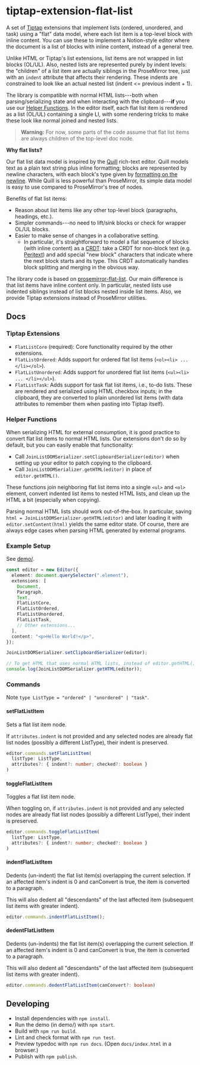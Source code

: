 # tiptap-extension-flat-list

A set of [Tiptap](https://tiptap.dev/) extensions that implement lists (ordered, unordered, and task) using a "flat" data model, where each list item is a top-level block with inline content. You can use these to implement a Notion-style editor where the document is a list of blocks with inline content, instead of a general tree.

Unlike HTML or Tiptap's list extensions, list items are not wrapped in list blocks (OL/UL). Also, nested lists are represented purely by indent levels: the "children" of a list item are actually siblings in the ProseMirror tree, just with an `indent` attribute that affects their rendering. These indents are constrained to look like an actual nested list (indent \<= previous indent + 1).

The library is compatible with normal HTML lists---both when parsing/serializing state and when interacting with the clipboard---**if** you use our [Helper Functions](#helper-functions). In the editor itself, each flat list item is rendered as a list (OL/UL) containing a single LI, with some rendering tricks to make these look like normal joined and nested lists.

> **Warning:** For now, some parts of the code assume that flat list items are always children of the top-level doc node. <!-- (counter plugin; join list serializer; dedent at-most-+1 fixer) -->

**Why flat lists?**

Our flat list data model is inspired by the [Quill](https://quilljs.com/) rich-text editor. Quill models text as a plain text string plus inline formatting; blocks are represented by newline characters, with each block's type given by [formatting on the newline](https://quilljs.com/docs/delta#line-formatting). While Quill is less powerful than ProseMirror, its simple data model is easy to use compared to ProseMirror's tree of nodes.

Benefits of flat list items:

- Reason about list items like any other top-level block (paragraphs, headings, etc.).
- Simpler commands---no need to lift/sink blocks or check for wrapper OL/UL blocks.
- Easier to make sense of changes in a collaborative setting.
  - In particular, it's straightforward to model a flat sequence of blocks (with inline content) as a [CRDT](https://crdt.tech/): take a CRDT for non-block text (e.g. [Peritext](https://www.inkandswitch.com/peritext/)) and add special "new block" characters that indicate where the next block starts and its type. This CRDT automatically handles block splitting and merging in the obvious way.

The library code is based on [prosemirror-flat-list](https://github.com/ocavue/prosemirror-flat-list). Our main difference is that list items have inline content only. In particular, nested lists use indented siblings instead of list blocks nested inside list items. Also, we provide Tiptap extensions instead of ProseMirror utilities.

## Docs

### Tiptap Extensions

- `FlatListCore` (required): Core functionality required by the other extensions.
- `FlatListOrdered`: Adds support for ordered flat list items (`<ol><li> ... </li></ol>`).
- `FlatListUnordered`: Adds support for unordered flat list items (`<ul><li> ... </li></ul>`).
- `FlatListTask`: Adds support for task flat list items, i.e., to-do lists. These are rendered and serialized using HTML checkbox inputs; in the clipboard, they are converted to plain unordered list items (with data attributes to remember them when pasting into Tiptap itself).

### Helper Functions

When serializing HTML for external consumption, it is good practice to convert flat list items to normal HTML lists. Our extensions don't do so by default, but you can easily enable that functionality:

- Call `JoinListDOMSerializer.setClipboardSerializer(editor)` when setting up your editor to patch copying to the clipboard.
- Call `JoinListDOMSerializer.getHTML(editor)` in place of `editor.getHTML()`.

These functions join neighboring flat list items into a single `<ul>` and `<ol>` element, convert indented list items to nested HTML lists, and clean up the HTML a bit (especially when copying).

Parsing normal HTML lists should work out-of-the-box. In particular, saving `html = JoinListDOMSerializer.getHTML(editor)` and later loading it with `editor.setContent(html)` yields the same editor state. Of course, there are always edge cases when parsing HTML generated by external programs.

### Example Setup

See [demo/](./demo/).

```ts
const editor = new Editor({
  element: document.querySelector(".element"),
  extensions: [
    Document,
    Paragraph,
    Text,
    FlatListCore,
    FlatListOrdered,
    FlatListUnordered,
    FlatListTask,
    // Other extensions...
  ],
  content: "<p>Hello World!</p>",
});

JoinListDOMSerializer.setClipboardSerializer(editor);

// To get HTML that uses normal HTML lists, instead of editor.getHTML(), call:
console.log(JoinListDOMSerializer.getHTML(editor));
```

### Commands

Note `type ListType = "ordered" | "unordered" | "task"`.

#### setFlatListItem

Sets a flat list item node.

If `attributes.indent` is not provided and any selected nodes are already flat list nodes
(possibly a different ListType), their indent is preserved.

```ts
editor.commands.setFlatListItem(
  listType: ListType,
  attributes?: { indent?: number; checked?: boolean }
)
```

#### toggleFlatListItem

Toggles a flat list item node.

When toggling on,
if `attributes.indent` is not provided and any selected nodes are already flat list nodes
(possibly a different ListType), their indent is preserved.

```ts
editor.commands.toggleFlatListItem(
  listType: ListType,
  attributes?: { indent?: number; checked?: boolean }
)
```

#### indentFlatListItem

Dedents (un-indent) the flat list item(s) overlapping the current selection.
If an affected item's indent is 0 and canConvert is true, the item is converted to a paragraph.

This will also dedent all "descendants" of the last affected item (subsequent list items with greater indent).

```ts
editor.commands.indentFlatListItem();
```

#### dedentFlatListItem

Dedents (un-indents) the flat list item(s) overlapping the current selection.
If an affected item's indent is 0 and canConvert is true, the item is converted to a paragraph.

This will also dedent all "descendants" of the last affected item (subsequent list items with greater indent).

```ts
editor.commands.dedentFlatListItem(canConvert?: boolean)
```

## Developing

- Install dependencies with `npm install`.
- Run the demo (in demo/) with `npm start`.
- Build with `npm run build`.
- Lint and check format with `npm run test`.
- Preview typedoc with `npm run docs`. (Open `docs/index.html` in a browser.)
- Publish with `npm publish`.
